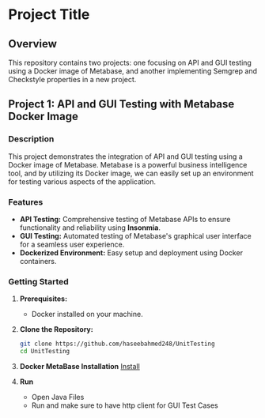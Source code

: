 # Project Title

## Overview

This repository contains two projects: one focusing on API and GUI testing using a Docker image of Metabase, and another implementing Semgrep and Checkstyle properties in a new project.

## Project 1: API and GUI Testing with Metabase Docker Image

### Description

This project demonstrates the integration of API and GUI testing using a Docker image of Metabase. Metabase is a powerful business intelligence tool, and by utilizing its Docker image, we can easily set up an environment for testing various aspects of the application.

### Features

- **API Testing:** Comprehensive testing of Metabase APIs to ensure functionality and reliability using **Insonmia**.
- **GUI Testing:** Automated testing of Metabase's graphical user interface for a seamless user experience.
- **Dockerized Environment:** Easy setup and deployment using Docker containers.

### Getting Started

1. **Prerequisites:**
   - Docker installed on your machine.

2. **Clone the Repository:**
   ```bash
   git clone https://github.com/haseebahmed248/UnitTesting
   cd UnitTesting
   
3. **Docker MetaBase Installation**
   [Install](https://www.metabase.com/docs/latest/installation-and-operation/running-metabase-on-docker)

4. **Run**
   - Open Java Files
   - Run and make sure to have http client for GUI Test Cases
